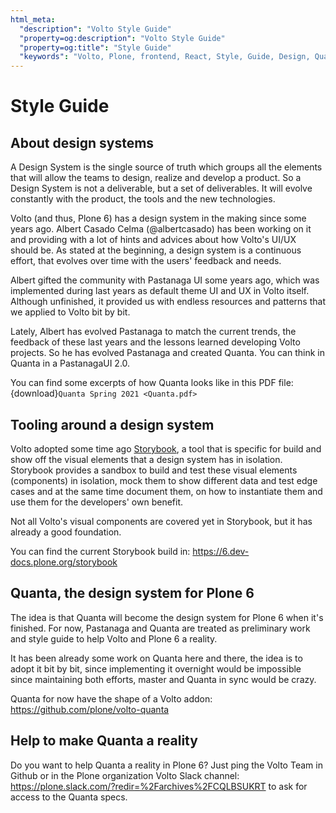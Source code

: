 ```yaml
---
html_meta:
  "description": "Volto Style Guide"
  "property=og:description": "Volto Style Guide"
  "property=og:title": "Style Guide"
  "keywords": "Volto, Plone, frontend, React, Style, Guide, Design, Quanta, Pastanaga"
---
```


# Style Guide

## About design systems

A Design System is the single source of truth which groups all the elements that will allow the teams to design, realize and develop a product. So a Design System is not a deliverable, but a set of deliverables. It will evolve constantly with the product, the tools and the new technologies.

Volto (and thus, Plone 6) has a design system in the making since some years ago. Albert Casado Celma (@albertcasado) has been working on it and providing with a lot of hints and advices about how Volto's UI/UX should be. As stated at the beginning, a design system is a continuous effort, that evolves over time with the users' feedback and needs.

Albert gifted the community with Pastanaga UI some years ago, which was implemented during last years as default theme UI and UX in Volto itself. Although unfinished, it provided us with endless resources and patterns that we applied to Volto bit by bit.

Lately, Albert has evolved Pastanaga to match the current trends, the feedback of these last years and the lessons learned developing Volto projects. So he has evolved Pastanaga and created Quanta. You can think in Quanta in a PastanagaUI 2.0.

You can find some excerpts of how Quanta looks like in this PDF file: {download}`Quanta Spring 2021 <Quanta.pdf>`

## Tooling around a design system

Volto adopted some time ago [Storybook](https://storybook.js.org), a tool that is specific for build and show off the visual elements that a design system has in isolation. Storybook provides a sandbox to build and test these visual elements (components) in isolation, mock them to show different data and test edge cases and at the same time document them, on how to instantiate them and use them for the developers' own benefit.

Not all Volto's visual components are covered yet in Storybook, but it has already a good foundation.

You can find the current Storybook build in: https://6.dev-docs.plone.org/storybook

## Quanta, the design system for Plone 6

The idea is that Quanta will become the design system for Plone 6 when it's finished. For now, Pastanaga and Quanta are treated as preliminary work and style guide to help Volto and Plone 6 a reality.

It has been already some work on Quanta here and there, the idea is to adopt it bit by bit, since implementing it overnight would be impossible since maintaining both efforts, master and Quanta in sync would be crazy.

Quanta for now have the shape of a Volto addon: https://github.com/plone/volto-quanta

## Help to make Quanta a reality

Do you want to help Quanta a reality in Plone 6? Just ping the Volto Team in Github or in the Plone organization Volto Slack channel: https://plone.slack.com/?redir=%2Farchives%2FCQLBSUKRT to ask for access to the Quanta specs.
